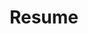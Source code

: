 ---
title: Resume
layout: cv
actions:
  - label: "Download as PDF"
    icon: pdf
    url: "/pdf-asset/Resume.pdf"
---
